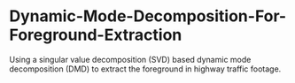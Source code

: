 # Dynamic-Mode-Decomposition-For-Foreground-Extraction
Using  a singular value decomposition (SVD) based dynamic mode decomposition (DMD) to extract the foreground in highway traffic footage.
